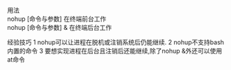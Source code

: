 用法  
nohup [命令与参数] 在终端前台工作  
nohup [命令与参数] & 在终端后台工作  




经验技巧
1 nohup可以让进程在脱机或注销系统后仍能继续.
2 nohup不支持bash内置的命令
3 要想实现进程在后台且注销后还能继续,除了nohup &外还可以使用at命令